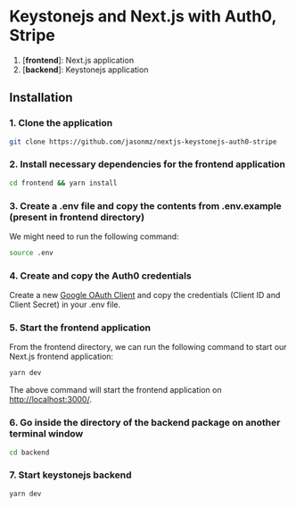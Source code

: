 # Keystonejs and Next.js with Auth0, Stripe

1. [**frontend**]: Next.js application
2. [**backend**]: Keystonejs application

## Installation

### 1. **Clone the application**

```sh
git clone https://github.com/jasonmz/nextjs-keystonejs-auth0-stripe
```

### 2. **Install necessary dependencies for the frontend application**

```sh
cd frontend && yarn install
```

### 3. **Create a .env file and copy the contents from .env.example (present in frontend directory)**

We might need to run the following command:

```sh
source .env
```

### 4. **Create and copy the Auth0 credentials**

Create a new [Google OAuth Client](https://console.developers.google.com/apis/credentials/oauthclient) and copy the credentials (Client ID and Client Secret) in your .env file.

### 5. **Start the frontend application**

From the frontend directory, we can run the following command to start our Next.js frontend application:

```sh
yarn dev
```

The above command will start the frontend application on [http://localhost:3000/](http://localhost:3000).

### 6. **Go inside the directory of the backend package on another terminal window**

```sh
cd backend
```

### 7. **Start keystonejs backend**

```sh
yarn dev
```
